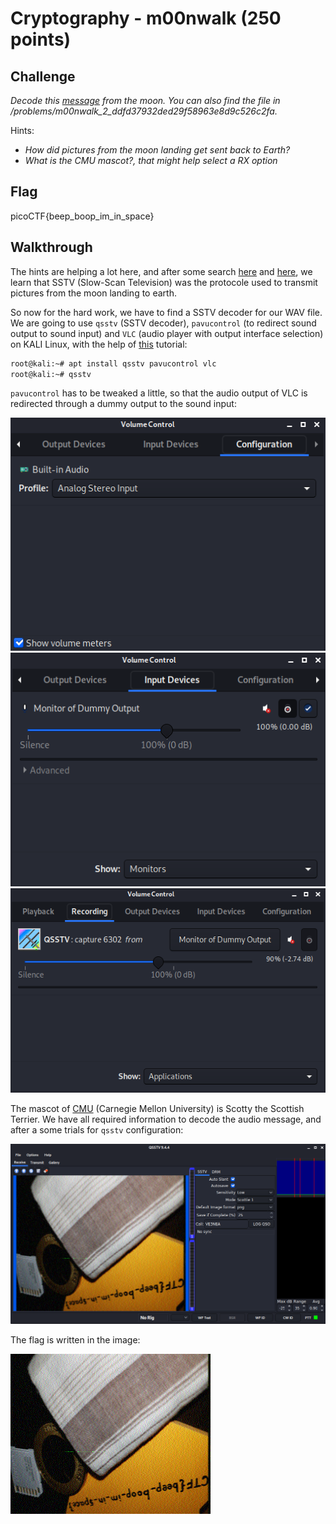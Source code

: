 
# Cryptography - m00nwalk (250 points)

## Challenge

*Decode this [message](./message.wav) from the moon. You can also find the file in /problems/m00nwalk_2_ddfd37932ded29f58963e8d9c526c2fa.*

Hints:

* *How did pictures from the moon landing get sent back to Earth?*
* *What is the CMU mascot?, that might help select a RX option*

## Flag

picoCTF{beep_boop_im_in_space}

## Walkthrough

The hints are helping a lot here, and after some search [here](https://en.wikipedia.org/wiki/Apollo_11#Films_and_documentaries) and [here](https://en.wikipedia.org/wiki/Apollo_11_missing_tapes), we learn that SSTV (Slow-Scan Television) was the protocole used to transmit pictures from the moon landing to earth.

So now for the hard work, we have to find a SSTV decoder for our WAV file. We are going to use `qsstv` (SSTV decoder), `pavucontrol` (to redirect sound output to sound input) and `VLC` (audio player with output interface selection) on KALI Linux, with the help of [this](https://charlesreid1.com/wiki/Qsstv) tutorial:

```bash
root@kali:~# apt install qsstv pavucontrol vlc
root@kali:~# qsstv
```

`pavucontrol` has to be tweaked a little, so that the audio output of VLC is redirected through a dummy output to the sound input:

![pavu](./_images/forensics_m00nwalk_pavu_configuration.png)
![pavu](./_images/forensics_m00nwalk_pavu_input.png)
![pavu](./_images/forensics_m00nwalk_pavu_recording.png)

The mascot of [CMU](https://en.wikipedia.org/wiki/Carnegie_Mellon_University) (Carnegie Mellon University) is Scotty the Scottish Terrier. We have all required information to decode the audio message, and after a some trials for `qsstv` configuration:

![pavu](./_images/forensics_m00nwalk_qsstv.png)

The flag is written in the image:

![pavu](./_images/forensics_m00nwalk_flag.png)
